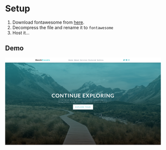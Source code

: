 # Setup 

1. Download fontawesome from [here](https://use.fontawesome.com/releases/v6.4.2/fontawesome-free-6.4.2-web.zip).
2. Decompress the file and rename it to `fontawesome`
3. Host it...

## Demo

![](./Demo.png)
